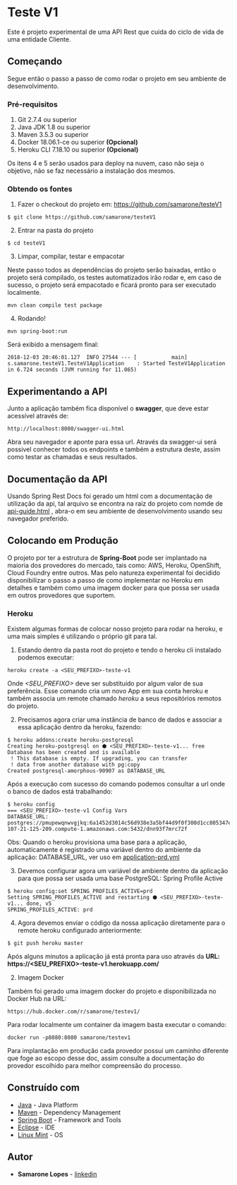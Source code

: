 # Teste V1

Este é projeto experimental de uma API Rest que cuida do ciclo de vida de uma entidade Cliente.

## Começando

Segue então o passo a passo de como rodar o projeto em seu ambiente de desenvolvimento.

### Pré-requisitos

1. Git 2.7.4 ou superior
2. Java JDK 1.8 ou superior
3. Maven 3.5.3 ou superior
4. Docker 18.06.1-ce ou superior **(Opcional)**
5. Heroku CLI 7.18.10 ou superior **(Opcional)**

Os itens 4 e 5 serão usados para deploy na nuvem, caso não seja o objetivo, não se faz necessário a instalação dos mesmos.

### Obtendo os fontes

1. Fazer o checkout do projeto em: https://github.com/samarone/testeV1
```
$ git clone https://github.com/samarone/testeV1
```
2. Entrar na pasta do projeto
```
$ cd testeV1
```
3. Limpar, compilar, testar e empacotar

Neste passo todos as dependências do projeto serão baixadas, então o projeto será compilado, os testes automatizados irão rodar e, em caso de sucesso, o projeto será empacotado e ficará pronto para ser executado localmente.

```
mvn clean compile test package
```

4. Rodando!
```
mvn spring-boot:run
```
Será exibido a mensagem final:
```
2018-12-03 20:46:01.127  INFO 27544 --- [           main] s.samarone.testeV1.TesteV1Application    : Started TesteV1Application in 6.724 seconds (JVM running for 11.065)
```

## Experimentando a API

Junto a aplicação também fica disponível o **swagger**, que deve estar acessível através de:
```
http://localhost:8080/swagger-ui.html
```
Abra seu navegador e aponte para essa url. Através da swagger-ui será possivel conhecer todos os endpoints e também a estrutura deste, assim como testar as chamadas e seus resultados.

## Documentação da API

Usando Spring Rest Docs foi gerado um html com a documentação de utilização da api, tal arquivo se encontra na raíz do projeto com nomde de [api-guide.html](api-guide.html) , abra-o em seu ambiente de desenvolvimento usando seu navegador preferido.

## Colocando em Produção

O projeto por ter a estrutura de **Spring-Boot** pode ser implantado na maioria dos provedores do mercado, tais como: AWS, Heroku, OpenShift, Cloud Foundry entre outros. Mas pelo natureza experimental foi decidido disponibilizar o passo a passo de como implementar no Heroku em detalhes e também como uma imagem docker para que possa ser usada em outros provedores que suportem.

### Heroku

Existem algumas formas de colocar nosso projeto para rodar na heroku, e uma mais simples é utilizando o próprio git para tal.

1. Estando dentro da pasta root do projeto e tendo o heroku cli instalado podemos executar:
```
heroku create -a <SEU_PREFIXO>-teste-v1
```
Onde *<SEU_PREFIXO>* deve ser substituído por algum valor de sua preferência.
Esse comando cria um novo App em sua conta heroku e também associa um remote chamado *heroku* a seus repositórios remotos do projeto.

2. Precisamos agora criar uma instância de banco de dados e associar a essa aplicação dentro da heroku, fazendo:
```
$ heroku addons:create heroku-postgresql
Creating heroku-postgresql on ⬢ <SEU_PREFIXO>-teste-v1... free
Database has been created and is available
 ! This database is empty. If upgrading, you can transfer
 ! data from another database with pg:copy
Created postgresql-amorphous-90907 as DATABASE_URL
```
Após a execução com sucesso do comando podemos consultar a url onde o banco de dados está trabalhando:
```
$ heroku config
=== <SEU_PREFIXO>-teste-v1 Config Vars
DATABASE_URL: postgres://pmupewqnwvgjkq:6a1452d3014c56d938e3a5bf44d9f0f300d1cc805347e5e2f2d3440755ee240d@ec2-107-21-125-209.compute-1.amazonaws.com:5432/dnn93f7mrc72f
```
Obs: Quando o heroku provisiona uma base para a aplicação, automaticamente é registrado uma variável dentro do ambiente da aplicação: DATABASE_URL, ver uso em [application-prd.yml](src/main/resources/application-prd.yml)

3. Devemos configurar agora um variável de ambiente dentro da aplicação para que possa ser usada uma base PostgreSQL:
Spring Profile Active
```
$ heroku config:set SPRING_PROFILES_ACTIVE=prd
Setting SPRING_PROFILES_ACTIVE and restarting ⬢ <SEU_PREFIXO>-teste-v1... done, v5
SPRING_PROFILES_ACTIVE: prd 
```
4. Agora devemos enviar o código da nossa aplicação diretamente para o remote heroku configurado anteriormente:
```
$ git push heroku master
```
Após alguns minutos a aplicação já está pronta para uso através da **URL: https://<SEU_PREFIXO>-teste-v1.herokuapp.com/**

2. Imagem Docker

Também foi gerado uma imagem docker do projeto e disponibilizada no Docker Hub na URL:
```
https://hub.docker.com/r/samarone/testev1/
```
Para rodar localmente um container da imagem basta executar o comando:
```
docker run -p8080:8080 samarone/testev1
```
Para implantação em produção cada provedor possui um caminho diferente que foge ao escopo desse doc, assim consulte a documentação do provedor escolhido para melhor compreensão do processo.

## Construído com

* [Java](https://www.oracle.com/java/) - Java Platform
* [Maven](https://maven.apache.org/) - Dependency Management
* [Spring Boot](https://spring.io/projects/spring-boot) - Framework and Tools
* [Eclipse](https://www.eclipse.org) - IDE
* [Linux Mint](https://linuxmint.com/) - OS

## Autor

* **Samarone Lopes** - [linkedin](https://www.linkedin.com/in/samaronelopes/)

